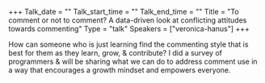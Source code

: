 +++
Talk_date = ""
Talk_start_time = ""
Talk_end_time = ""
Title = "To comment or not to comment? A data-driven look at conflicting attitudes towards commenting"
Type = "talk"
Speakers = ["veronica-hanus"]
+++

How can someone who is just learning find the commenting style that is best for them as they learn, grow, & contribute? I did a survey of programmers & will be sharing what we can do to address comment use in a way that encourages a growth mindset and empowers everyone.
